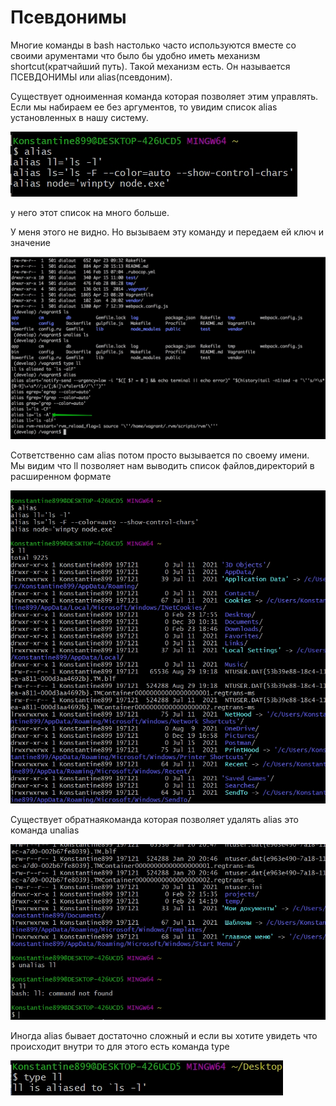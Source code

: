 # Псевдонимы

Многие команды в bash настолько часто используются вместе со своими арументами что было бы удобно иметь механизм shortcut(кратчайший путь). Такой механизм есть. Он называется ПСЕВДОНИМЫ или alias(псевдоним).

Существует одноименная команда которая позволяет этим управлять. Если мы набираем ее без аргументов, то увидим список alias установленных в нашу систему.

![](img/001.jpg)

у него этот список на много больше.

У меня этого не видно. Но вызываем эту команду и передаем ей ключ и значение

![](img/002.jpg)

Сответственно сам alias потом просто вызывается по своему имени.
Мы видим что ll позволяет нам выводить список файлов,директорий  в расширенном формате

![](img/003.jpg)

Существует обратнаякоманда которая позволяет удалять alias это команда unalias

![](img/004.jpg)

Иногда alias бывает достаточно сложный и если вы хотите увидеть что происходит внутри то для этого есть команда type

![](img/005.jpg)



